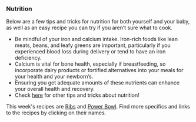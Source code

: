 ### Nutrition

Below are a few tips and tricks for nutrition for both yourself and your baby, as well as an easy recipe you can try if you aren’t sure what to cook. 

* Be mindful of your iron and calcium intake. Iron-rich foods like lean meats, beans, and leafy greens are important, particularly if you experienced blood loss during delivery or tend to have an iron deficiency.
* Calcium is vital for bone health, especially if breastfeeding, so incorporate dairy products or fortified alternatives into your meals for your health and your newborn’s.
* Ensuring you get adequate amounts of these nutrients can enhance your overall health and recovery.
* Check [here](https://www.nebraskamed.com/womens-health/pregnancy-birth/postnatal-vitamins-and-postpartum-nutrition-6-tips-for-breastfeeding-moms) for other tips and tricks about nutrition! 

This week's recipes are [Ribs](?tab=modules&module=nutrition/recipes/Ribs.md) and [Power Bowl](?tab=modules&module=nutrition/recipes/Power_Bowl.md). Find more specifics and links to the recipes by clicking on their names.
